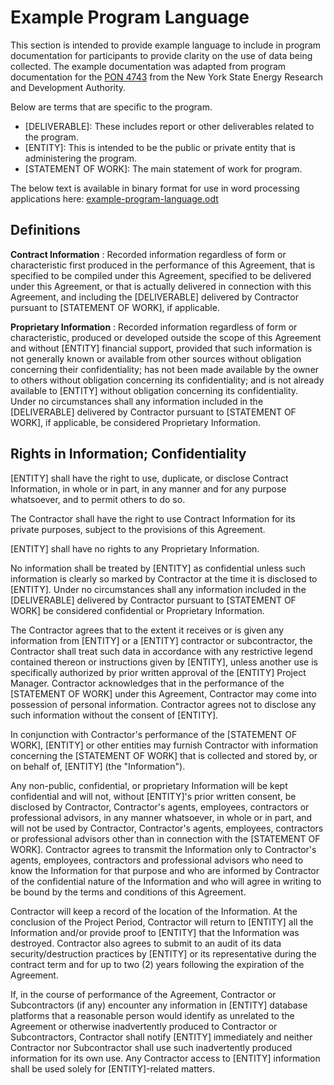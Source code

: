 
# Example Program Language

This section is intended to provide example language to include in program documentation for participants to provide clarity on the use of data being collected. The example documentation was adapted from program documentation for the [PON 4743](https://portal.nyserda.ny.gov/servlet/servlet.FileDownload?file=00Pt000000aumUtEAI) from the New York State Energy Research and Development Authority.

Below are terms that are specific to the program.

- [DELIVERABLE]: These includes report or other deliverables related to the program.
- [ENTITY]: This is intended to be the public or private entity that is administering the program.
- [STATEMENT OF WORK]: The main statement of work for program.

The below text is available in binary format for use in word processing applications here: [example-program-language.odt](https://github.com/AtlasPublicPolicy/charging-use-spec/raw/main/supplementary-materials/example-program-language.odt)

## Definitions

**Contract Information** : Recorded information regardless of form or characteristic first produced in the performance of this Agreement, that is specified to be compiled under this Agreement, specified to be delivered under this Agreement, or that is actually delivered in connection with this Agreement, and including the [DELIVERABLE] delivered by Contractor pursuant to [STATEMENT OF WORK], if applicable.

**Proprietary Information** : Recorded information regardless of form or characteristic, produced or developed outside the scope of this Agreement and without [ENTITY] financial support, provided that such information is not generally known or available from other sources without obligation concerning their confidentiality; has not been made available by the owner to others without obligation concerning its confidentiality; and is not already available to [ENTITY] without obligation concerning its confidentiality. Under no circumstances shall any information included in the [DELIVERABLE] delivered by Contractor pursuant to [STATEMENT OF WORK], if applicable, be considered Proprietary Information.

## Rights in Information; Confidentiality

[ENTITY] shall have the right to use, duplicate, or disclose Contract Information, in whole or in part, in any manner and for any purpose whatsoever, and to permit others to do so.

The Contractor shall have the right to use Contract Information for its private purposes, subject to the provisions of this Agreement.

[ENTITY] shall have no rights to any Proprietary Information.

No information shall be treated by [ENTITY] as confidential unless such information is clearly so marked by Contractor at the time it is disclosed to [ENTITY]. Under no circumstances shall any information included in the [DELIVERABLE] delivered by Contractor pursuant to [STATEMENT OF WORK] be considered confidential or Proprietary Information.

The Contractor agrees that to the extent it receives or is given any information from [ENTITY] or a [ENTITY] contractor or subcontractor, the Contractor shall treat such data in accordance with any restrictive legend contained thereon or instructions given by [ENTITY], unless another use is specifically authorized by prior written approval of the [ENTITY] Project Manager. Contractor acknowledges that in the performance of the [STATEMENT OF WORK] under this Agreement, Contractor may come into possession of personal information. Contractor agrees not to disclose any such information without the consent of [ENTITY].

In conjunction with Contractor&#39;s performance of the [STATEMENT OF WORK], [ENTITY] or other entities may furnish Contractor with information concerning the [STATEMENT OF WORK] that is collected and stored by, or on behalf of, [ENTITY] (the &quot;Information&quot;).

Any non-public, confidential, or proprietary Information will be kept confidential and will not, without [ENTITY]&#39;s prior written consent, be disclosed by Contractor, Contractor&#39;s agents, employees, contractors or professional advisors, in any manner whatsoever, in whole or in part, and will not be used by Contractor, Contractor&#39;s agents, employees, contractors or professional advisors other than in connection with the [STATEMENT OF WORK]. Contractor agrees to transmit the Information only to Contractor&#39;s agents, employees, contractors and professional advisors who need to know the Information for that purpose and who are informed by Contractor of the confidential nature of the Information and who will agree in writing to be bound by the terms and conditions of this Agreement.

Contractor will keep a record of the location of the Information. At the conclusion of the Project Period, Contractor will return to [ENTITY] all the Information and/or provide proof to [ENTITY] that the Information was destroyed. Contractor also agrees to submit to an audit of its data security/destruction practices by [ENTITY] or its representative during the contract term and for up to two (2) years following the expiration of the Agreement.

If, in the course of performance of the Agreement, Contractor or Subcontractors (if any) encounter any information in [ENTITY] database platforms that a reasonable person would identify as unrelated to the Agreement or otherwise inadvertently produced to Contractor or Subcontractors, Contractor shall notify [ENTITY] immediately and neither Contractor nor Subcontractor shall use such inadvertently produced information for its own use. Any Contractor access to [ENTITY] information shall be used solely for [ENTITY]-related matters.
